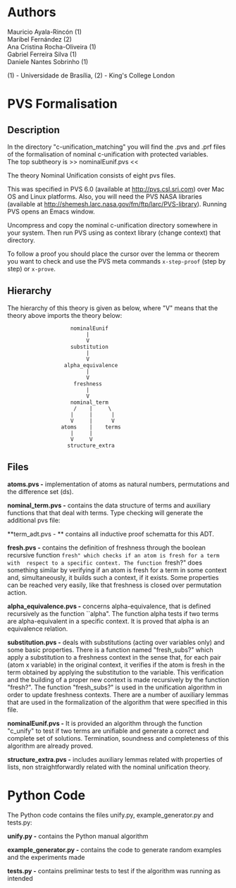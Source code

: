 # Authors 
Mauricio Ayala-Rincón (1)  
Maribel Fernández (2)  
Ana Cristina Rocha-Oliveira (1)  
Gabriel Ferreira Silva (1)  
Daniele Nantes Sobrinho (1)  

(1) - Universidade de Brasília, (2) - King's College London   

# PVS Formalisation
##  Description  
In the directory "c-unification\_matching" you will find the .pvs and .prf files of the formalisation
of nominal c-unification with protected variables.  
The top subtheory is >> nominalEunif.pvs <<

The theory Nominal Unification consists of eight pvs files.

This was specified in PVS 6.0 (available at http://pvs.csl.sri.com) over
Mac OS and Linux platforms. Also, you will need the PVS NASA libraries
(available at http://shemesh.larc.nasa.gov/fm/ftp/larc/PVS-library). 
Running PVS opens an Emacs window. 

Uncompress and copy the nominal c-unification directory somewhere in your 
system. Then run PVS using as context library (change context) that 
directory.  

To follow a proof you should place the cursor over the lemma or theorem
you want to check and use the PVS meta commands `x-step-proof` (step by
step) or `x-prove`.
 
## Hierarchy 
The hierarchy of this theory is given as below, where "V" means that the 
theory above imports the theory below:

                        nominalEunif
                             |
                             V
                        substitution
                             |
                             V
                      alpha_equivalence
                             |
                             V
                         freshness
                             |
                             V
                        nominal_term
                         /    |     \
                        |     |      |
                        V     |      V
                     atoms    |    terms
                        |     |   
                        V     V   
                       structure_extra



## Files 
**atoms.pvs -** implementation of atoms as natural numbers, permutations 
          and the difference set (ds).

**nominal\_term.pvs -** contains the data structure of terms and auxiliary functions that
                 that deal with terms. Type checking will generate the additional 
                 pvs file: 

**term\_adt.pvs - ** contains all inductive proof schematta for this ADT.

**fresh.pvs -** contains the definition of freshness through the boolean recursive 
          function ``fresh" which checks if an atom is fresh for a term with 
          respect to a specific context. The function ``fresh?" does something 
          similar by verifying if an atom is fresh for a term in some context 
          and, simultaneously, it builds such a context, if it exists. Some 
          properties can be reached very easily, like that freshness is closed 
          over permutation action.

**alpha\_equivalence.pvs -** concerns alpha-equivalence, that is defined recursively 
          as the function ``alpha". The function alpha tests if two terms are 
          alpha-equivalent in a specific context. It is proved that alpha is 
          an equivalence relation. 

**substitution.pvs -** deals with substitutions (acting over variables only) and some 
          basic properties. There is a function named "fresh\_subs?" which apply 
          a substitution to a freshness context in the sense that, for each pair 
          (atom x variable) in the original context, it verifies if the atom is 
          fresh in the term obtained by applying the substitution to the 
          variable. This verification and the building of a proper new context 
          is made recursively by the function "fresh?". The function "fresh_subs?" 
          is used in the unification algorithm in order to update freshness 
          contexts. There are a number of auxiliary lemmas that are used in the
          formalization of the algorithm that were specified in this file. 

**nominalEunif.pvs -** It is 
          provided an algorithm through the function "c\_unify" to test if two 
          terms are unifiable and generate a correct and complete set of solutions. 
          Termination, soundness and completeness of this algorithm are already proved.

**structure\_extra.pvs -** includes auxiliary lemmas related with properties of 
          lists, non straightforwardly related with the nominal unification
          theory.

# Python Code
The Python code contains the files unify.py, example\_generator.py and tests.py: 

**unify.py -** contains the Python manual algorithm 

**example\_generator.py -** contains the code to generate random examples and the
experiments made

**tests.py -** contains preliminar tests to test if the algorithm was running as
intended 

